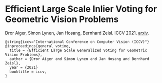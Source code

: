 # Efficient Large Scale Inlier Voting for Geometric Vision Problems

Dror Aiger, Simon Lynen, Jan Hosang, Bernhard Zeisl. ICCV 2021. [arxiv](https://arxiv.org/abs/2107.11810).

```
@string{iccv="International Conference on Computer Vision (ICCV)"}
@inproceedings{general_voting,
  title = {Efficient Large Scale Generalized Voting for Geometric Vision Problems},
  author = {Dror Aiger and Simon Lynen and Jan Hosang and Bernhard Zeisl},
  year = {2021}
  booktitle = iccv,
}
```
